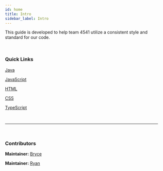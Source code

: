 ```yaml
---
id: home
title: Intro
sidebar_label: Intro
---
```


This guide is developed to help team 4541 utilize a consistent style and standard for our code.

<br>

### Quick Links

[Java](/docs/java)

[JavaScript](/docs/javascript)

[HTML](/docs/html)

[CSS](/docs/css)

[TypeScript](/docs/typescript)

<br>

---

<br>

### Contributors

**Maintainer:** [Bryce](https://github.com/topmastered)

**Maintainer:** [Ryan](https://github.com/ryan4545)
